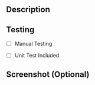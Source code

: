 ## Description
<!-- Add description about changes made in PR -->

## Testing
<!-- Add details about how the PR was tested !-->
- [ ] Manual Testing
- [ ] Unit Test Included


## Screenshot (Optional)
<!-- For UI changes please include a screenshot -->
